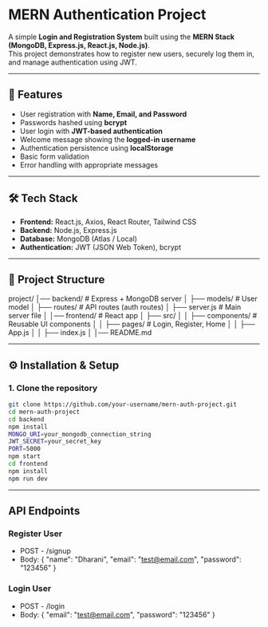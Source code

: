 # MERN Authentication Project

A simple **Login and Registration System** built using the **MERN Stack (MongoDB, Express.js, React.js, Node.js)**.  
This project demonstrates how to register new users, securely log them in, and manage authentication using JWT.

---

## 🚀 Features
- User registration with **Name, Email, and Password**
- Passwords hashed using **bcrypt**
- User login with **JWT-based authentication**
- Welcome message showing the **logged-in username**
- Authentication persistence using **localStorage**
- Basic form validation
- Error handling with appropriate messages

---

## 🛠️ Tech Stack
- **Frontend:** React.js, Axios, React Router, Tailwind CSS 
- **Backend:** Node.js, Express.js
- **Database:** MongoDB (Atlas / Local)
- **Authentication:** JWT (JSON Web Token), bcrypt

---

## 📂 Project Structure

project/
│── backend/ # Express + MongoDB server
│ ├── models/ # User model
│ ├── routes/ # API routes (auth routes)
│ ├── server.js # Main server file
│
│── frontend/ # React app
│ ├── src/
│ │ ├── components/ # Reusable UI components
│ │ ├── pages/ # Login, Register, Home
│ │ ├── App.js
│ │ ├── index.js
│
│── README.md


---

## ⚙️ Installation & Setup

### 1. Clone the repository
```bash
git clone https://github.com/your-username/mern-auth-project.git
cd mern-auth-project
cd backend
npm install
MONGO_URI=your_mongodb_connection_string
JWT_SECRET=your_secret_key
PORT=5000
npm start
cd frontend
npm install
npm run dev
```
---

## API Endpoints

### Register User
- POST - /signup
- Body: { "name": "Dharani", "email": "test@email.com", "password": "123456" }

### Login User
- POST - /login
- Body: { "email": "test@email.com", "password": "123456" }


